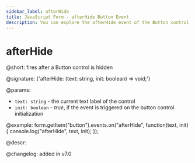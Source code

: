 ```yaml
---
sidebar_label: afterHide
title: JavaScript Form - afterHide Button Event 
description: You can explore the afterHide event of the Button control of Form in the documentation of the DHTMLX JavaScript UI library. Browse developer guides and API reference, try out code examples and live demos, and download a free 30-day evaluation version of DHTMLX Suite 7.
---
```


# afterHide

@short: fires after a Button control is hidden

@signature: {'afterHide: (text: string, init: boolean) => void;'}

@params:
- `text: string` - the current text label of the control
- `init: boolean` - *true*, if the event is triggered on the button control initialization

@example:
form.getItem("button").events.on("afterHide", function(text, init) {
    console.log("afterHide", text, init);
});

@descr:

@changelog: added in v7.0

